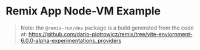 # Remix App Node-VM Example

> Note:
> the `@remix-run/dev` package is a build generated from the code at:
> https://github.com/dario-piotrowicz/remix/tree/vite-enviornment-6.0.0-alpha-experimentations_providers

